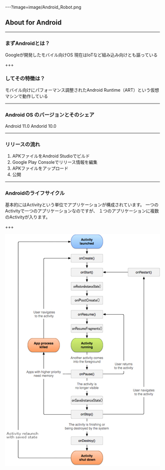 ---?image=image/Android_Robot.png
## About for Android

---

### まずAndroidとは？

Googleが開発したモバイル向けOS
現在はIoTなど組み込み向けとも謳っている

+++

### してその特徴は？

モバイル向けにパフォーマンス調整されたAndroid Runtime（ART）という仮想マシンで動作している

---

### Android OS のバージョンとそのシェア

Android 11.0
Andorid 10.0

---

### リリースの流れ

1. APKファイルをAndroid Studioでビルド
2. Google Play Consoleでリリース情報を編集
3. APKファイルをアップロード
4. 公開

---

### Androidのライフサイクル

基本的にはActivityという単位でアプリケーションが構成されています。
一つのActivityで一つのアプリケーションなのですが、
１つのアプリケーションに複数のActivityが入ります。

+++

![ライフサイクル画像](img/android_jitsumu2_6.jpg)
